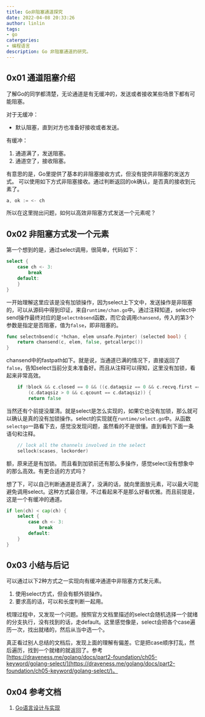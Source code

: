 ```yaml
---
title: Go非阻塞通道探究
date: 2022-04-08 20:33:26
author: linlin
tags:
- go
catergories:
- 编程语言
description: Go 非阻塞通道的研究。
---
```


## 0x01 通道阻塞介绍

了解Go的同学都清楚，无论通道是有无缓冲的，发送或者接收某些场景下都有可能阻塞。

对于无缓冲： 
* 默认阻塞，直到对方也准备好接收或者发送。

有缓冲：
1. 通道满了，发送阻塞。
2. 通道空了，接收阻塞。

有意思的是，Go里提供了基本的非阻塞接收方式，但没有提供非阻塞的发送方式。
可以使用如下方式非阻塞接收。通过判断返回的ok确认，是否真的接收到元素了。

```go
a, ok := <- ch
```

所以在这里抛出问题，如何以高效非阻塞方式发送一个元素呢？

<!--more-->
## 0x02 非阻塞方式发一个元素

第一个想到的是，通过select调用，很简单，代码如下：

```go
select {
    case ch <- 3:
        break
    default:
    }
}
```

一开始理解这里应该是没有加锁操作，因为select上下文中，发送操作是非阻塞的，可以从源码中得到印证，来自`runtime/chan.go`中。通过注释知道，select中send操作最终对应的是`selectnbsend`函数，而它会调用`chansend`，传入的第3个参数是指定是否阻塞，值为`false`，即非阻塞的。

```go
func selectnbsend(c *hchan, elem unsafe.Pointer) (selected bool) {
	return chansend(c, elem, false, getcallerpc())
}
```

chansend中的fastpath如下。就是说，当通道已满的情况下，直接返回了`false`，告知select当前分支未准备好。而且从注释可以得知，这里没有加锁，看起来非常高效。

```go
	if !block && c.closed == 0 && ((c.dataqsiz == 0 && c.recvq.first == nil) ||
		(c.dataqsiz > 0 && c.qcount == c.dataqsiz)) {
		return false
```

当然还有个前提没厘清。就是select是怎么实现的，如果它也没有加锁，那么就可以确认是真的没有加锁操作。select的实现就在`runtime/select.go`中。从函数`selectgo`一路看下去，感觉没发现问题，虽然看的不是很懂。直到看到下面一条语句和注释。

```go
	// lock all the channels involved in the select
	sellock(scases, lockorder)
```

额，原来还是有加锁。
而且看到加锁前还有那么多操作，感觉select没有想象中的那么高效。有更合适的方式吗？

想了下，可以自己判断通道是否满了，没满的话，就向里面放元素，可以最大可能避免调用select。这种方式最合理，不过看起来不是那么好看优雅。而且前提是，这是一个有缓冲的通道。

```go
if len(ch) < cap(ch) {
    select {
        case ch <- 3:
            break
        default:
    }
}
```


## 0x03 小结与后记

可以通过以下2种方式之一实现向有缓冲通道中非阻塞方式发元素。

1. 使用select方式，但会有额外锁操作。
2. 要求高的话，可以和长度判断一起用。


梳理过程中，又发现一个问题。按照官方文档里描述的select会随机选择一个就绪的分支执行，没有找到的话，走default。这里感觉像是，select会把各个case遍历一次，找出就绪的，然后从当中选一个。

真正看过别人总结的文档后，发现上面的理解有偏差。它是把case顺序打乱，然后遍历，找到一个就绪的就返回了。参考[https://draveness.me/golang/docs/part2-foundation/ch05-keyword/golang-select/](https://draveness.me/golang/docs/part2-foundation/ch05-keyword/golang-select/)。

## 0x04 参考文档

1. [Go语言设计与实现](https://draveness.me/golang/docs/part2-foundation/ch05-keyword/golang-select/)

